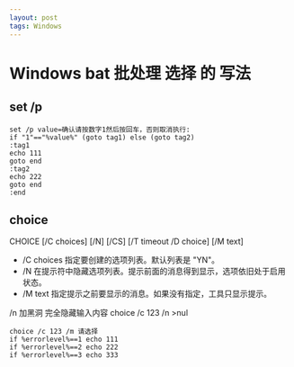 ```yaml
---
layout: post
tags: Windows
---
```


# Windows bat 批处理 选择 的 写法

## set /p

```
set /p value=确认请按数字1然后按回车，否则取消执行:
if "1"=="%value%" (goto tag1) else (goto tag2)
:tag1
echo 111
goto end
:tag2
echo 222
goto end
:end
```

## choice

CHOICE [/C choices] [/N] [/CS] [/T timeout /D choice] [/M text]
- /C    choices       指定要创建的选项列表。默认列表是 "YN"。
- /N                  在提示符中隐藏选项列表。提示前面的消息得到显示，选项依旧处于启用状态。
- /M    text          指定提示之前要显示的消息。如果没有指定，工具只显示提示。

/n 加黑洞 完全隐藏输入内容
choice /c 123 /n >nul

```
choice /c 123 /m 请选择
if %errorlevel%==1 echo 111
if %errorlevel%==2 echo 222
if %errorlevel%==3 echo 333
```
